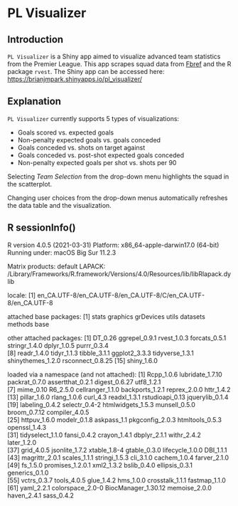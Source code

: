 # PL Visualizer

## Introduction
`PL Visualizer` is a Shiny app aimed to visualize advanced team statistics from the Premier League. This app scrapes squad data from [Fbref](https://fbref.com/en/comps/9/Premier-League-Stats) and the R package `rvest`. The Shiny app can be accessed here: https://brianjmpark.shinyapps.io/pl_visualizer/

## Explanation
`PL Visualizer` currently supports 5 types of visualizations:
* Goals scored vs. expected goals
* Non-penalty expected goals vs. goals conceded
* Goals conceded vs. shots on target against
* Goals conceded vs. post-shot expected goals conceded
* Non-penalty expected goals per shot vs. shots per 90

Selecting *Team Selection* from the drop-down menu highlights the squad in the scatterplot.

Changing user choices from the drop-down menus automatically refreshes the data table and the visualization.

## R sessionInfo()

R version 4.0.5 (2021-03-31)
Platform: x86_64-apple-darwin17.0 (64-bit)
Running under: macOS Big Sur 11.2.3

Matrix products: default
LAPACK: /Library/Frameworks/R.framework/Versions/4.0/Resources/lib/libRlapack.dylib

locale:
[1] en_CA.UTF-8/en_CA.UTF-8/en_CA.UTF-8/C/en_CA.UTF-8/en_CA.UTF-8

attached base packages:
[1] stats     graphics  grDevices utils     datasets  methods   base     

other attached packages:
 [1] DT_0.26           ggrepel_0.9.1     rvest_1.0.3       forcats_0.5.1     stringr_1.4.0     dplyr_1.0.5       purrr_0.3.4      
 [8] readr_1.4.0       tidyr_1.1.3       tibble_3.1.1      ggplot2_3.3.3     tidyverse_1.3.1   shinythemes_1.2.0 rsconnect_0.8.25 
[15] shiny_1.6.0      

loaded via a namespace (and not attached):
 [1] Rcpp_1.0.6          lubridate_1.7.10    packrat_0.7.0       assertthat_0.2.1    digest_0.6.27       utf8_1.2.1         
 [7] mime_0.10           R6_2.5.0            cellranger_1.1.0    backports_1.2.1     reprex_2.0.0        httr_1.4.2         
[13] pillar_1.6.0        rlang_1.0.6         curl_4.3            readxl_1.3.1        rstudioapi_0.13     jquerylib_0.1.4    
[19] labeling_0.4.2      selectr_0.4-2       htmlwidgets_1.5.3   munsell_0.5.0       broom_0.7.12        compiler_4.0.5     
[25] httpuv_1.6.0        modelr_0.1.8        askpass_1.1         pkgconfig_2.0.3     htmltools_0.5.3     openssl_1.4.3      
[31] tidyselect_1.1.0    fansi_0.4.2         crayon_1.4.1        dbplyr_2.1.1        withr_2.4.2         later_1.2.0        
[37] grid_4.0.5          jsonlite_1.7.2      xtable_1.8-4        gtable_0.3.0        lifecycle_1.0.0     DBI_1.1.1          
[43] magrittr_2.0.1      scales_1.1.1        stringi_1.5.3       cli_3.1.0           cachem_1.0.4        farver_2.1.0       
[49] fs_1.5.0            promises_1.2.0.1    xml2_1.3.2          bslib_0.4.0         ellipsis_0.3.1      generics_0.1.0     
[55] vctrs_0.3.7         tools_4.0.5         glue_1.4.2          hms_1.0.0           crosstalk_1.1.1     fastmap_1.1.0      
[61] yaml_2.2.1          colorspace_2.0-0    BiocManager_1.30.12 memoise_2.0.0       haven_2.4.1         sass_0.4.2 

